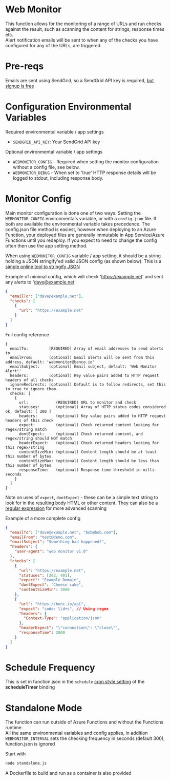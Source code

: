# Web Monitor

This function allows for the monitoring of a range of URLs and run checks against the result, such as scanning the content for strings, response times etc.  
Alert notification emails will be sent to when any of the checks you have configured for any of the URLs, are triggered.

# Pre-reqs

Emails are sent using SendGrid, so a SendGrid API key is required, [but signup is free](https://signup.sendgrid.com/)

# Configuration Environmental Variables

Required environmental variable / app settings

- `SENDGRID_API_KEY`: Your SendGrid API key

Optional environmental variable / app settings

- `WEBMONITOR_CONFIG` - Required when setting the monitor configuration without a config file, see below.
- `WEBMONITOR_DEBUG` - When set to 'true' HTTP response details will be logged to stdout, including response body.

# Monitor Config

Main monitor configuration is done one of two ways: Setting the `WEBMONITOR_CONFIG` environmentals variable, or with a `config.json` file. If both are available the environmental variable takes precedence. The config.json file method is easiest, however when deploying to an Azure Function, your deployed files are generally immutable in App Service/Azure Functions until you redeploy. If you expect to need to change the config often then use the app setting method.

When using `WEBMONITOR_CONFIG` variable / app setting, it should be a string holding a JSON stringify'ed valid JSON config (as shown below). This is a [simple online tool to stringify JSON](https://onlinetexttools.com/json-stringify-text)

Example of minimal config, which will check 'https://example.net' and sent any alerts to 'dave@example.net'

```json
{
  "emailTo": ["dave@example.net"],
  "checks": [
    {
      "url": "https://example.net"
    }
  ]
}
```

Full config reference

```text
{
  emailTo:         (REQUIRED) Array of email addresses to send alerts to
  emailFrom:       (optional) Email alerts will be sent from this address, default: 'webmonitor@benco.io'
  emailSubject:    (optional) Email subject, default: 'Web Monitor Alert!'
  headers:         (optional) Key value pairs added to HTTP request headers of all checks
  ignoreRedirects: (optional) Default is to follow redirects, set this to true to ignore them.
  checks: [
    {
      url:            (REQUIRED) URL to monitor and check
      statuses:       (optional) Array of HTTP status codes considered ok, default: [ 200 ]
      headers:        (optional) Key value pairs added to HTTP request headers of this check
      expect:         (optional) Check returned content looking for regex/string match
      dontExpect:     (optional) Check returned content, and regex/string should NOT match
      headerExpect:   (optional) Check returned headers looking for this regex/string
      contentSizeMin: (optional) Content length should be at least this number of bytes
      contentSizeMax: (optional) Content length should be less than this number of bytes
      responseTime:   (optional) Response time threshold in milli-seconds
    }
  ]
}
```

Note on uses of `expect`, `dontExpect` - these can be a simple text string to look for in the resulting body HTML or other content. They can also be a [regular expression](https://developer.mozilla.org/en-US/docs/Web/JavaScript/Guide/Regular_Expressions) for more advanced scanning

Example of a more complete config

```json
{
  "emailTo": ["dave@example.net", "bob@bob.com"],
  "emailFrom": "test@demo.com",
  "emailSubject": "Something bad happened!",
  "headers": {
    "user-agent": "web monitor v1.0"
  },
  "checks": [
    {
      "url": "https://example.net",
      "statuses": [202, 401],
      "expect": "Example Domain",
      "dontExpect": "Cheese cake",
      "contentSizeMin": 3000
    },
    {
      "url": "https://benc.io/api",
      "expect": "code: \\d+s", // Using regex
      "headers": {
        "Context-Type": "application/json"
      },
      "headerExpect": "\"connection\": \"close\"",
      "responseTime": 2000
    }
  ]
}
```

# Schedule Frequency

This is set in function.json in the `schedule` [cron style setting](https://docs.microsoft.com/en-us/azure/azure-functions/functions-bindings-timer?tabs=javascript) of the **scheduleTimer** binding

# Standalone Mode

The function can run outside of Azure Functions and without the Functions runtime.  
All the same environmental variables and config applies, in addition `WEBMONITOR_INTERVAL` sets the checking frequency in seconds (default 300), function.json is ignored

Start with

```bash
node standalone.js
```

A Dockerfile to build and run as a container is also provided
